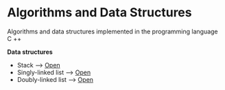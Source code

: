 # Algorithms and Data Structures
Algorithms and data structures implemented in the programming language C ++

**Data structures**
- Stack --> [Open](Data%20Structures/Stack/Stack.h)
- Singly-linked list --> [Open](Data%20Structures/Singly-linked%20list/List.h)
- Doubly-linked list --> [Open](Data%20Structures/Doubly-linked%20list/List.h)
